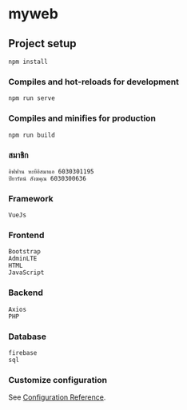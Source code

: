 # myweb

## Project setup
```
npm install
```

### Compiles and hot-reloads for development
```
npm run serve
```

### Compiles and minifies for production
```
npm run build
```

### สมาชิก
```
อิฟฟาน หะยีอิสมาแอ 6030301195
ปิยารัตน์ สังฆคุณ 6030300636
```
### Framework
```
VueJs
```

### Frontend
```
Bootstrap
AdminLTE
HTML
JavaScript
```
### Backend
```
Axios
PHP
```

### Database
```
firebase
sql
```

### Customize configuration
See [Configuration Reference](https://cli.vuejs.org/config/).
